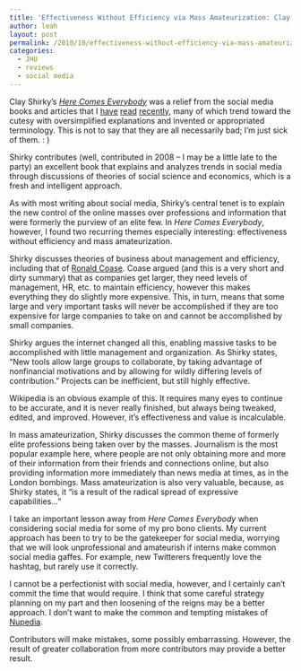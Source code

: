 ```yaml
---
title: 'Effectiveness Without Efficiency via Mass Amateurization: Clay Shirky&#8217;s Here Comes Everybody'
author: leah
layout: post
permalink: /2010/10/effectiveness-without-efficiency-via-mass-amateurization-clay-shirkys-here-comes-everybody/
categories:
  - JHU
  - reviews
  - social media
---
```

Clay Shirky’s [*Here Comes Everybody*][1] was a relief from the social media books and articles that I [have][2] [read][3] [ recently][4], many of which trend toward the cutesy with oversimplified explanations and invented or appropriated terminology. This is not to say that they are all necessarily bad; I&#8217;m just sick of them. : )

Shirky contributes (well, contributed in 2008 &#8211; I may be a little late to the party) an excellent book that explains and analyzes trends in social media through discussions of theories of social science and economics, which is a fresh and intelligent approach.

As with most writing about social media, Shirky’s central tenet is to explain the new control of the online masses over professions and information that were formerly the purview of an elite few. In *Here Comes Everybody*, however, I found two recurring themes especially interesting: effectiveness without efficiency and mass amateurization.

Shirky discusses theories of business about management and efficiency, including that of [Ronald Coase][5]. Coase argued (and this is a very short and dirty summary) that as companies get larger, they need levels of management, HR, etc. to maintain efficiency, however this makes everything they do slightly more expensive. This, in turn, means that some large and very important tasks will never be accomplished if they are too expensive for large companies to take on and cannot be accomplished by small companies.

Shirky argues the internet changed all this, enabling massive tasks to be accomplished with little management and organization. As Shirky states, “New tools allow large groups to collaborate, by taking advantage of nonfinancial motivations and by allowing for wildly differing levels of contribution.” Projects can be inefficient, but still highly effective.

Wikipedia is an obvious example of this. It requires many eyes to continue to be accurate, and it is never really finished, but always being tweaked, edited, and improved. However, it’s effectiveness and value is incalculable.

In mass amateurization, Shirky discusses the common theme of formerly elite professions being taken over by the masses. Journalism is the most popular example here, where people are not only obtaining more and more of their information from their friends and connections online, but also providing information more immediately than news media at times, as in the London bombings. Mass amateurization is also very valuable, because, as Shirky states, it “is a result of the radical spread of expressive capabilities&#8230;”

I take an important lesson away from *Here Comes Everybody* when considering social media for some of my pro bono clients. My current approach has been to try to be the gatekeeper for social media, worrying that we will look unprofessional and amateurish if interns make common social media gaffes. For example, new Twitterers frequently love the hashtag, but rarely use it correctly.

I cannot be a perfectionist with social media, however, and I certainly can&#8217;t commit the time that would require. I think that some careful strategy planning on my part and then loosening of the reigns may be a better approach. I don’t want to make the common and tempting mistakes of [ Nupedia][6].

Contributors will make mistakes, some possibly embarrassing. However, the result of greater collaboration from more contributors may provide a better result.

 [1]: http://www.amazon.com/here-comes-everybody-organizing-organizations/dp/1594201536?tag=t0e7-20
 [2]: http://leahbannon.com/blog/jhu-projects/jhu-groundswell-review/
 [3]: http://www.newyorker.com/reporting/2010/10/04/101004fa_fact_gladwell
 [4]: http://www.amazon.com/anatomy-revisited-word---mouth-ebook/dp/B001NLL6QM?tag=t0e7-20
 [5]: http://en.wikipedia.org/wiki/Ronald_Coase
 [6]: http://en.wikipedia.org/wiki/Nupedia